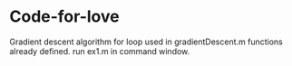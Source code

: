 # Code-for-love
Gradient descent algorithm
for loop used in gradientDescent.m
functions already defined.
run ex1.m in command window.
